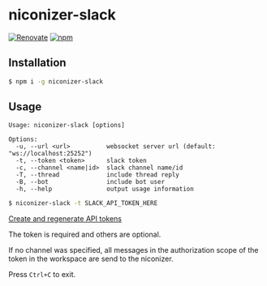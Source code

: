 # niconizer-slack

[![Renovate](https://badges.renovateapi.com/github/matzkoh/niconizer-slack)](https://renovatebot.com/)
[![npm](https://img.shields.io/npm/v/niconizer-slack.svg)](https://www.npmjs.com/package/niconizer-slack)

## Installation

```bash
$ npm i -g niconizer-slack
```

## Usage

```
Usage: niconizer-slack [options]

Options:
  -u, --url <url>          websocket server url (default: "ws://localhost:25252")
  -t, --token <token>      slack token
  -c, --channel <name|id>  slack channel name/id
  -T, --thread             include thread reply
  -B, --bot                include bot user
  -h, --help               output usage information
```

```bash
$ niconizer-slack -t SLACK_API_TOKEN_HERE
```

[Create and regenerate API tokens](https://get.slack.help/hc/articles/215770388)

The token is required and others are optional.

If no channel was specified, all messages in the authorization scope of the token in the workspace are send to the niconizer.

Press `Ctrl+C` to exit.

